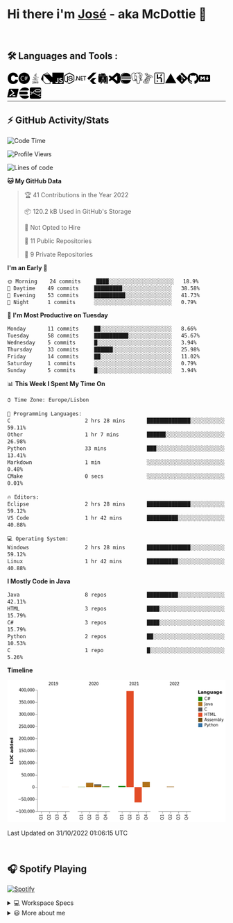 <div class="bg-gray">

# Hi there i'm [José](https://www.linkedin.com/in/joseefcs/) - aka McDottie 👋
<br />

## 🛠️ Languages and Tools :
 
<picture>
<source media="(prefers-color-scheme: dark)" srcset="./img/cn.svg" width="26px" height="26px">
<img align="left" alt="C" width="26px" height="26px" src="./img/c.svg" />
</picture>

<picture>
<source media="(prefers-color-scheme: dark)" srcset="./img/csharpn.svg" width="26px" height="26px">
<img align="left" alt="CSharp" width="26px" height="26px" src="./img/csharp.svg" />
</picture>

<picture>
<source media="(prefers-color-scheme: dark)" srcset="./img/javan.svg" width="26px" height="26px">
<img align="left" alt="Java" width="26px" height="26px" src="./img/java.svg" />
</picture>

<picture>
<source media="(prefers-color-scheme: dark)" srcset="./img/dartn.svg" width="26px" height="26px">
<img align="left" alt="Dart" width="26px" height="26px" src="./img/dart.svg" />
</picture>

<picture>
<source media="(prefers-color-scheme: dark)" srcset="./img/javascriptn.svg" width="26px" height="26px">
<img align="left" alt="JavaScript" width="26px" height="26px" src="./img/javascript.svg" />
</picture>


<picture>
<source media="(prefers-color-scheme: dark)" srcset="./img/nodedotjsn.svg" width="26px" height="26px">
<img align="left" alt="NodeJs" width="26px" height="26px" src="./img/nodedotjs.svg" />
</picture>

<picture>
<source media="(prefers-color-scheme: dark)" srcset="./img/dotnetn.svg" width="26px" height="26px">
<img align="left" alt="DotNet" width="26px" height="26px" src="./img/dotnet.svg" />
</picture>

<picture>
<source media="(prefers-color-scheme: dark)" srcset="./img/fluttern.svg" width="26px" height="26px">
<img align="left" alt="Flutter" width="26px" height="26px" src="./img/flutter.svg" />
</picture>

<picture>
<source media="(prefers-color-scheme: dark)" srcset="./img/androidstudion.svg" width="26px" height="26px">
<img align="left" alt="AndroidStudio" width="26px" height="26px" src="./img/androidstudio.svg" />
</picture>

<picture>
<source media="(prefers-color-scheme: dark)" srcset="./img/visualstudiocoden.svg" width="26px" height="26px">
<img align="left" alt="VSCode" width="26px" height="26px" src="./img/visualstudiocode.svg" />
</picture>

<picture>
<source media="(prefers-color-scheme: dark)" srcset="./img/eclipseiden.svg" width="26px" height="26px">
<img align="left" alt="Eclipse" width="26px" height="26px" src="./img/eclipseide.svg" />
</picture>

<picture>
<source media="(prefers-color-scheme: dark)" srcset="./img/postgresqln.svg" width="26px" height="26px">
<img align="left" alt="PostgreSQL" width="26px" height="26px" src="./img/postgresql.svg" />
</picture>

<picture>
<source media="(prefers-color-scheme: dark)" srcset="./img/microsoftsqlservern.svg" width="26px" height="26px">
<img align="left" alt="MSQL" width="26px" height="26px" src="./img/microsoftsqlserver.svg" />
</picture>

<picture>
<source media="(prefers-color-scheme: dark)" srcset="./img/herokun.svg" width="26px" height="26px">
<img align="left" alt="Heroku" width="26px" height="26px" src="./img/heroku.svg" />
</picture>

<picture>
<source media="(prefers-color-scheme: dark)" srcset="./img/verceln.svg" width="26px" height="26px">
<img align="left" alt="Vercel" width="26px" height="26px" src="./img/vercel.svg" />
</picture>

<picture>
<source media="(prefers-color-scheme: dark)" srcset="./img/gitn.svg" width="26px" height="26px">
<img align="left" alt="Git" width="26px" height="26px" src="./img/git.svg" />
</picture>

<picture>
<source media="(prefers-color-scheme: dark)" srcset="./img/githubn.svg" width="26px" height="26px">
<img align="left" alt="Git" width="26px" height="26px" src="./img/github.svg" />
</picture>

<picture>
<source media="(prefers-color-scheme: dark)" srcset="./img/markdownn.svg" width="26px" height="26px">
<img align="left" alt="Markdown" width="26px" height="26px" src="./img/markdown.svg" />
</picture>

 <br />  
 <br />  

<picture>
<source media="(prefers-color-scheme: dark)" srcset="./img/powershelln.svg" width="26px" height="26px">
<img align="left" alt="Powershell" width="26px" height="26px" src="./img/powershell.svg" />
</picture>

<picture>
<source media="(prefers-color-scheme: dark)" srcset="./img/elasticsearchn.svg" width="26px" height="26px">
<img align="left" alt="ElastSearch" width="26px" height="26px" src="./img/elasticsearch.svg" />
</picture>

<picture>
<source media="(prefers-color-scheme: dark)" srcset="./img/noderedn.svg" width="26px" height="26px">
<img align="left" alt="Java" width="26px" height="26px" src="./img/nodered.svg" />
</picture>

<br />  

---

## ⚡ GitHub Activity/Stats

<!--START_SECTION:waka-->
![Code Time](http://img.shields.io/badge/Code%20Time-683%20hrs%2044%20mins-blue)

![Profile Views](http://img.shields.io/badge/Profile%20Views-0-blue)

![Lines of code](https://img.shields.io/badge/From%20Hello%20World%20I%27ve%20Written-395%20Thousand%20lines%20of%20code-blue)

**🐱 My GitHub Data** 

> 🏆 41 Contributions in the Year 2022
 > 
> 📦 120.2 kB Used in GitHub's Storage 
 > 
> 🚫 Not Opted to Hire
 > 
> 📜 11 Public Repositories 
 > 
> 🔑 9 Private Repositories  
 > 
**I'm an Early 🐤** 

```text
🌞 Morning    24 commits     ████░░░░░░░░░░░░░░░░░░░░░   18.9% 
🌆 Daytime    49 commits     █████████░░░░░░░░░░░░░░░░   38.58% 
🌃 Evening    53 commits     ██████████░░░░░░░░░░░░░░░   41.73% 
🌙 Night      1 commits      ░░░░░░░░░░░░░░░░░░░░░░░░░   0.79%

```
📅 **I'm Most Productive on Tuesday** 

```text
Monday       11 commits     ██░░░░░░░░░░░░░░░░░░░░░░░   8.66% 
Tuesday      58 commits     ███████████░░░░░░░░░░░░░░   45.67% 
Wednesday    5 commits      █░░░░░░░░░░░░░░░░░░░░░░░░   3.94% 
Thursday     33 commits     ██████░░░░░░░░░░░░░░░░░░░   25.98% 
Friday       14 commits     ██░░░░░░░░░░░░░░░░░░░░░░░   11.02% 
Saturday     1 commits      ░░░░░░░░░░░░░░░░░░░░░░░░░   0.79% 
Sunday       5 commits      █░░░░░░░░░░░░░░░░░░░░░░░░   3.94%

```


📊 **This Week I Spent My Time On** 

```text
⌚︎ Time Zone: Europe/Lisbon

💬 Programming Languages: 
C                        2 hrs 28 mins       ██████████████░░░░░░░░░░░   59.11% 
Other                    1 hr 7 mins         ██████░░░░░░░░░░░░░░░░░░░   26.98% 
Python                   33 mins             ███░░░░░░░░░░░░░░░░░░░░░░   13.41% 
Markdown                 1 min               ░░░░░░░░░░░░░░░░░░░░░░░░░   0.48% 
CMake                    0 secs              ░░░░░░░░░░░░░░░░░░░░░░░░░   0.01%

🔥 Editors: 
Eclipse                  2 hrs 28 mins       ██████████████░░░░░░░░░░░   59.12% 
VS Code                  1 hr 42 mins        ██████████░░░░░░░░░░░░░░░   40.88%

💻 Operating System: 
Windows                  2 hrs 28 mins       ██████████████░░░░░░░░░░░   59.12% 
Linux                    1 hr 42 mins        ██████████░░░░░░░░░░░░░░░   40.88%

```

**I Mostly Code in Java** 

```text
Java                     8 repos             ██████████░░░░░░░░░░░░░░░   42.11% 
HTML                     3 repos             ████░░░░░░░░░░░░░░░░░░░░░   15.79% 
C#                       3 repos             ████░░░░░░░░░░░░░░░░░░░░░   15.79% 
Python                   2 repos             ██░░░░░░░░░░░░░░░░░░░░░░░   10.53% 
C                        1 repo              █░░░░░░░░░░░░░░░░░░░░░░░░   5.26%

```


**Timeline**

![Chart not found](https://raw.githubusercontent.com/McDottie/McDottie/master/charts/bar_graph.png) 


 Last Updated on 31/10/2022 01:06:15 UTC
<!--END_SECTION:waka-->

<br /> 

## 🎧 Spotify Playing
[![Spotify](https://novatorem-k48bmv7u2.vercel.app/api/spotify)](https://open.spotify.com/user/jose.santos2106?si=o-hPUxwdQoixtmjuqi917A)
<br /> 

<details>
  <summary>💻 Workspace Specs</summary>
  <br /> 
<img src="https://img.shields.io/badge/nvidia-gtx960-%2376B900.svg?&style=for-the-badge&logo=nvidia&logoColor=white" /> 

<img src="https://img.shields.io/badge/intel-core%20i5%204th-%230078D6.svg?&style=for-the-badge&logo=intel&logoColor=white" /> 

<br /> 
<img src="https://img.shields.io/badge/windows-hp%20pavillon%2015-%230078D6.svg?&style=for-the-badge&logo=windows&logoColor=white" /> 
</details>

<details>
  <summary>😃 More about me</summary>

- 🔭 I’m currently working on CardioID and Monitor professor at ISEL 
- 🌱 I’m currently taking MSc Computer Science Engineering
- 📫 How to reach me: joseefcsantos@gmail.com
- ⚡ Fun fact: I like snakes
</details>

<!--
<details>
  <summary>⚡ Github Stats</summary>
    <img align="" height='137px' alt="McDottie's Github Stats" src="https://github-readme-stats-phi-ten.vercel.app/api?username=McDottie&theme=dark&hide_title=true&show_icons=true&count_private=true&include_all_commits=true" /><img align="" height='137px' src="https://github-readme-stats-phi-ten.vercel.app/api/top-langs/?username=McDottie&theme=dark&show_icons=true&hide_border=true&count_private=true&include_all_commits=true&hide_title=true&layout=compact" />
</details>
-->
</div>
